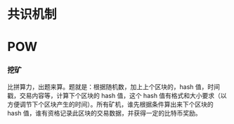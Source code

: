 # 共识机制
# POW
### 挖矿 
比拼算力，出题来算。题就是：根据随机数，加上上个区块的，hash 值，时间戳，交易内容等，计算下个区块的 hash 值，这个 hash 值有格式和大小要求（以方便调节下个区块产生的时间）。所有矿机，谁先根据条件算出来下个区块的 hash 值，谁有资格记录此区块的交易数据，并获得一定的比特币奖励。
